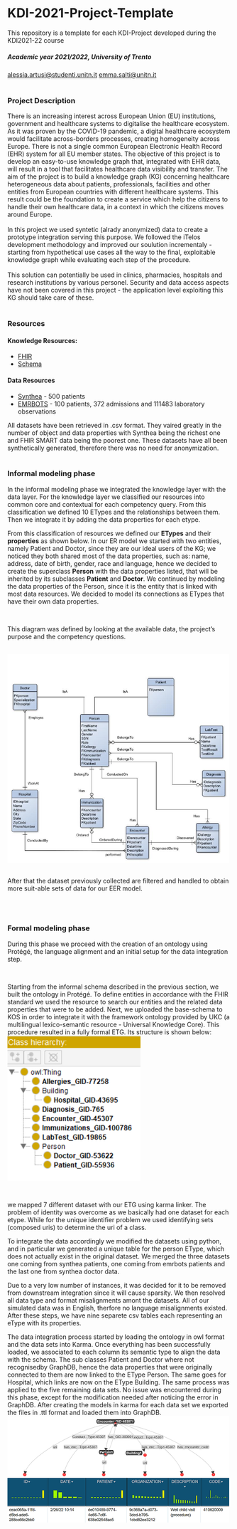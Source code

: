 # KDI-2021-Project-Template
This repository is a template for each KDI-Project developed during the KDI2021-22 course

##### Academic year 2021/2022, University of Trento
alessia.artusi@studenti.unitn.it emma.salti@unitn.it
<br>
<br>

### Project Description
There is an increasing interest across European Union (EU) institutions, government and healthcare systems to digitalise the healthcare ecosystem. As it was proven by the COVID-19 pandemic, a digital healthcare ecosystem would facilitate across-borders processes, creating homogeneity across Europe. There is not a single common European Electronic Health Record (EHR) system for all EU member states. The objective of this project is to develop an easy-to-use knowledge graph that,  integrated with EHR data, will result in a tool that facilitates healthcare data visibility and transfer.
The aim of the project is to build a knowledge graph (KG) concerning healthcare heterogeneous data about patients, professionals, facilities and other entities from European countries with different healthcare systems. This result could be the foundation to create a service which help the citizens to handle their own healthcare data, in a context in which the citizens moves around Europe. <br> <br>
In this project we used syntetic (alrady anonymized) data to create a prototype integration serving this purpose. We followed the iTelos development methodology and improved our soulution incrementaly - starting from hypothetical use cases all the way to the final, exploitable knowledge graph while evaluating each step of the procedure. <br> <br>
This solution can potentially be used in clinics, pharmacies, hospitals and research institutions by various personel. Security and data access aspects have not been covered in this project - the application level exploiting this KG should take care of these.
<br>
<br>

### Resources
#### Knowledge Resources:
- [FHIR](https://www.hl7.org/fhir)
- [Schema](https://schema.org)

#### Data Resources  
- [Synthea](https://synthea.mitre.org/) - 500 patients
- [EMRBOTS](http://www.emrbots.org) - 100 patients, 372 admissions and 111483 laboratory observations

All datasets have been retrieved in .csv format. They vaired greatly in the number of object and data properties with Synthea being the richest one and FHIR SMART data being the poorest one. These datasets have all been synthetically generated, therefore there was no need for anonymization.
<br>
<br>

### Informal modeling phase

In the informal modeling phase we integrated the knowledge layer with the data layer.
For the knowledge layer we classified our resources into common core and contextual for each competency query. From this classification we defined 10 ETypes and the relationships between them. Then we integrate it by adding the data properties for each etype. <br>

From this classification of resources we defined our <b>ETypes</b> and their <b>properties</b> as shown below. In our ER model we started with two entities, namely Patient and Doctor, since they are our ideal users of the KG; we noticed they both shared most of the data properties, such as: name, address, date of birth, gender, race and language, hence we decided to create the superclass <b>Person</b> with the data properties listed, that will be inherited by its subclasses <b>Patient</b> and <b>Doctor</b>.
We continued by modeling the data properties of the Person, since it is the entity that is linked with most data resources. We decided to model its connections as ETypes that have their own data properties.

<br>

This diagram was defined by looking at the available data, the project’s purpose and the competency questions.

<br>
<img src="Teleologies/Formal Modeling/logic_model.jpg" width="500" align="center">
<br>

<br>

After that the dataset previously collected are filtered and handled to obtain more suit-able sets of data for our EER model.

<br>
<br>

### Formal modeling phase
 
During this phase we proceed with the creation of an ontology using Protégé, the language alignment and an initial setup for the data integration step. 

<br>

Starting from the informal schema described in the previous section, we built the ontology in Protégé. To define entities in accordance with the FHIR standard we used the resource to search our entities and the related data properties that were to be added. Next, we uploaded the base-schema to KOS in order to integrate it with the framework ontology provided by UKC (a multilingual lexico-semantic resource - Universal Knowledge
Core).
This procedure resulted in a fully formal ETG. Its structure is shown below:
<img src="Documentation/class_hierarchy.png" width="300" align="center">

<br>

we mapped 7 different dataset with our ETG using karma linker. The problem of identity was overcome as we basically had one dataset for each etype. While for the unique identifier problem we used identifying sets (composed uris) to determine the uri of a class.

To integrate the data accordingly we modified the datasets using python, and in particular we generated a unique table for the person EType, which does not actually exist in the original dataset. We merged the three datasets one coming from synthea patients, one coming from emrbots patients and the last one from synthea doctor data.


Due to a very low number of instances, it was decided for it to be removed from downstream
integration since it will cause sparsity. We then resolved all data type and format misalignments amont the datasets. All of our
simulated data was in English, therfore no language misalignments existed. After these steps, we have nine separete csv tables each
representing an eType with its properties.
<br>

The data integration process started by loading the ontology in owl format and the data sets into Karma. Once everything has been successfully loaded, we associated to each column its semantic type to align the data with the schema. The sub classes Patient and Doctor where not recognisedby  GraphDB, hence the data properties that were originally connected to them are now linked to the EType Person. The same goes for Hospital, which links are now on the EType Building.
The same process was applied to the five remaining data sets. No issue was encountered during this phase, except for the modification needed after noticing the error in GraphDB. After creating the models in karma for each data set we exported the files in .ttl format and
loaded them into GraphDB.
<br>
<img src="Documentation/encounterkarma.PNG" width="500" align="center">

